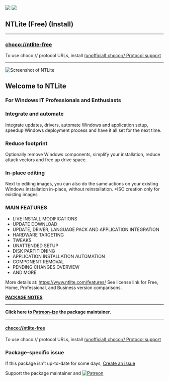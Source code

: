 [![](https://img.shields.io/chocolatey/v/ntlite-free?color=green&label=ntlite-free)](https://chocolatey.org/packages/ntlite-free) [![](https://img.shields.io/chocolatey/dt/ntlite-free)](https://chocolatey.org/packages/ntlite-free)

## NTLite (Free) (Install)

---

### [choco://ntlite-free](choco://ntlite-free)
To use choco:// protocol URLs, install [(unofficial) choco:// Protocol support ](https://chocolatey.org/packages/choco-protocol-support)

---


![Screenshot of NTLite](https://www.ntlite.com/wp-content/uploads/screen_components.png)
	
## Welcome to NTLite  
### For Windows IT Professionals and Enthusiasts	

### Integrate and automate

Integrate updates, drivers, automate Windows and application setup, speedup Windows deployment process and have it all set for the next time.

### Reduce footprint

Optionally remove Windows components, simplify your installation, reduce attack vectors and free up drive space.

### In-place editing

Next to editing images, you can also do the same actions on your existing Windows installation in-place, without reinstallation.
*ISO creation only for existing images

### MAIN FEATURES
* LIVE INSTALL MODIFICATIONS
* UPDATE DOWNLOAD
* UPDATE, DRIVER, LANGUAGE PACK AND APPLICATION INTEGRATION
* HARDWARE TARGETING
* TWEAKS
* UNATTENDED SETUP
* DISK PARTITIONING
* APPLICATION INSTALLATION AUTOMATION
* COMPONENT REMOVAL
* PENDING CHANGES OVERVIEW
* AND MORE

More details at: https://www.ntlite.com/features/
See license link for Free, Home, Professional, and Business version comparisons.

**[PACKAGE NOTES](https://github.com/bcurran3/ChocolateyPackages/blob/master/ntlite-free/readme.md)**

	

---

**Click here to [Patreon-ize](https://www.patreon.com/bcurran3) the package maintainer.**

---

#### [choco://ntlite-free](choco://ntlite-free)
To use choco:// protocol URLs, install [(unofficial) choco:// Protocol support ](https://chocolatey.org/packages/choco-protocol-support)

### Package-specific issue
If this package isn't up-to-date for some days, [Create an issue](https://github.com/tunisiano187/Chocolatey-packages/issues/new/choose)

Support the package maintainer and [![Patreon](https://cdn.jsdelivr.net/gh/tunisiano187/Chocolatey-packages@d15c4e19c709e7148588d4523ffc6dd3cd3c7e5e/icons/patreon.png)](https://www.patreon.com/bePatron?u=39585820)
